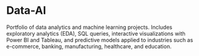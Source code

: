 # Data-AI
Portfolio of data analytics and machine learning projects. Includes exploratory analytics (EDA), SQL queries, interactive visualizations with Power BI and Tableau, and predictive models applied to industries such as e-commerce, banking, manufacturing, healthcare, and education.
